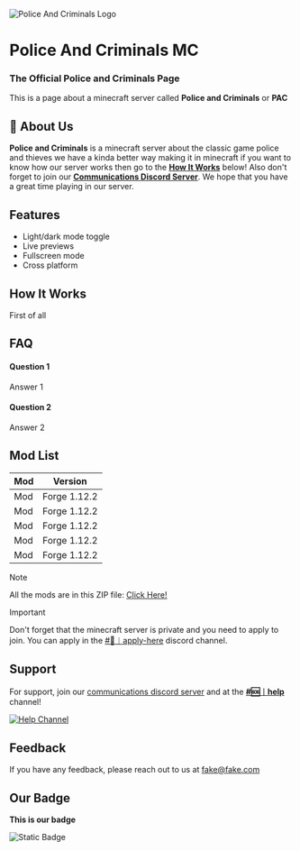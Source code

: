 
![Police And Criminals Logo](https://cdn.discordapp.com/attachments/1124443067320119418/1124443553020510218/Police_and_Criminals_Logo.png)


# Police And Criminals MC
### The Official Police and Criminals Page
This is a page about a minecraft server called **Police and Criminals** or **PAC**


## 🚀 About Us
**Police and Criminals** is a minecraft server about the classic game police and thieves we have a kinda better way making it in minecraft if you want to know how our server works then go to the **[How It Works](https://github.com/antoniszikos16/Police-And-Criminals-MC/blob/main/README.md#how-it-works)** below! Also don't forget to join our [**Communications Discord Server**](https://discord.gg/NHJ7DmMm8k). We hope that you have a great time playing in our server.


## Features

- Light/dark mode toggle
- Live previews
- Fullscreen mode
- Cross platform


## How It Works
First of all
## FAQ

#### Question 1

Answer 1

#### Question 2

Answer 2

## Mod List

| Mod             | Version                                                                |
| ----------------- | ------------------------------------------------------------------ |
| Mod | Forge 1.12.2 |  
| Mod | Forge 1.12.2 |
| Mod | Forge 1.12.2 | 
| Mod | Forge 1.12.2 | 
| Mod | Forge 1.12.2 |

> [!NOTE]
> All the mods are in this ZIP file: [Click Here!](https://www.dropbox.com/sh/x212pf31khqj8zf/AABHVrLfW68hJIOX8rnQKF9na?dl=0)

> [!IMPORTANT]
> Don't forget that the minecraft server is private and you need to apply to join. You can apply in the [#💼︱apply-here](https://discord.com/channels/1122603524728037376/1140580718704078868/1140580903920349204) discord channel.


## Support

For support, join our [communications discord server](https://discord.gg/NHJ7DmMm8k) and at the [**#🆘︱help**](https://discord.com/channels/1122603524728037376/1140282283211882667/1140284987975942146) channel!

[![Help Channel](https://cdn.discordapp.com/attachments/1124443067320119418/1140283693143961692/image.png)](https://discord.com/channels/1122603524728037376/1140282283211882667/1140284987975942146)


## Feedback

If you have any feedback, please reach out to us at fake@fake.com


## Our Badge

**This is our badge**

![Static Badge](https://img.shields.io/badge/--Police-Criminals---?style=plastic&logo=minecraft&logoColor=%2362B47A&label=Police&labelColor=0029ff&color=ff9500&link=https%3A%2F%2Fdiscord.gg%2FxcNzMccKXb)




